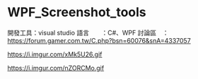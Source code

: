 # WPF_Screenshot_tools

開發工具：visual studio
語言　　：C#、WPF
討論區　：https://forum.gamer.com.tw/C.php?bsn=60076&snA=4337057

https://i.imgur.com/xMk5U26.gif

https://i.imgur.com/nZORCMo.gif

